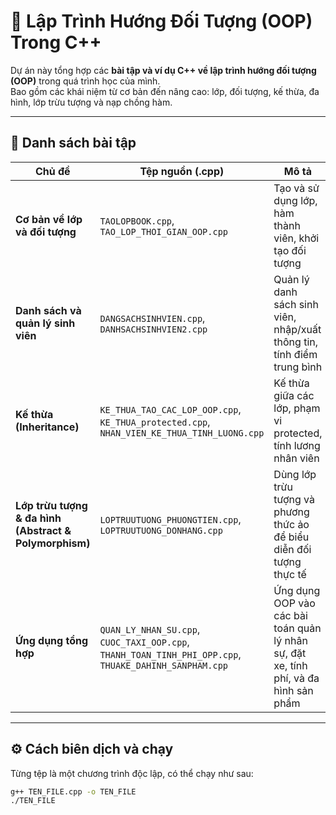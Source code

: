# 🧱 Lập Trình Hướng Đối Tượng (OOP) Trong C++

Dự án này tổng hợp các **bài tập và ví dụ C++ về lập trình hướng đối tượng (OOP)** trong quá trình học của mình.  
Bao gồm các khái niệm từ cơ bản đến nâng cao: lớp, đối tượng, kế thừa, đa hình, lớp trừu tượng và nạp chồng hàm.

---

## 🧩 Danh sách bài tập

| Chủ đề | Tệp nguồn (.cpp) | Mô tả |
|--------|------------------|--------|
| **Cơ bản về lớp và đối tượng** | `TAOLOPBOOK.cpp`, `TAO_LOP_THOI_GIAN_OOP.cpp` | Tạo và sử dụng lớp, hàm thành viên, khởi tạo đối tượng |
| **Danh sách và quản lý sinh viên** | `DANGSACHSINHVIEN.cpp`, `DANHSACHSINHVIEN2.cpp` | Quản lý danh sách sinh viên, nhập/xuất thông tin, tính điểm trung bình |
| **Kế thừa (Inheritance)** | `KE_THUA_TAO_CAC_LOP_OOP.cpp`, `KE_THUA_protected.cpp`, `NHAN_VIEN_KE_THUA_TINH_LUONG.cpp` | Kế thừa giữa các lớp, phạm vi protected, tính lương nhân viên |
| **Lớp trừu tượng & đa hình (Abstract & Polymorphism)** | `LOPTRUUTUONG_PHUONGTIEN.cpp`, `LOPTRUUTUONG_DONHANG.cpp` | Dùng lớp trừu tượng và phương thức ảo để biểu diễn đối tượng thực tế |
| **Ứng dụng tổng hợp** | `QUAN_LY_NHAN_SU.cpp`, `CUOC_TAXI_OOP.cpp`, `THANH_TOAN_TINH_PHI_OPP.cpp`, `THUAKE_DAHINH_SANPHAM.cpp` | Ứng dụng OOP vào các bài toán quản lý nhân sự, đặt xe, tính phí, và đa hình sản phẩm |

---

## ⚙️ Cách biên dịch và chạy

Từng tệp là một chương trình độc lập, có thể chạy như sau:

```bash
g++ TEN_FILE.cpp -o TEN_FILE
./TEN_FILE
